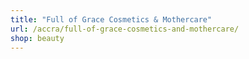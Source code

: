 ```yaml
---
title: "Full of Grace Cosmetics & Mothercare"
url: /accra/full-of-grace-cosmetics-and-mothercare/
shop: beauty
---
```

